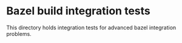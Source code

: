 # Bazel build integration tests

This directory holds integration tests for advanced bazel integration problems.
